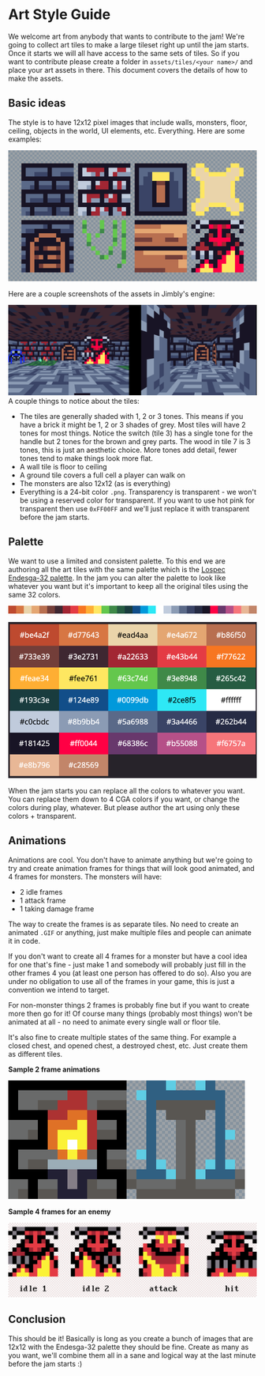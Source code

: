# Art Style Guide
We welcome art from anybody that wants to contribute to the jam! We're going to collect art tiles to make a large tileset right up until the jam starts. Once it starts we will all have access to the same sets of tiles. So if you want to contribute please create a folder in `assets/tiles/<your name>/` and place your art assets in there. This document covers the details of how to make the assets.

## Basic ideas
The style is to have 12x12 pixel images that include walls, monsters, floor, ceiling, objects in the world, UI elements, etc. Everything. Here are some examples:

![img](./images/sample-tiles.png "img")

Here are a couple screenshots of the assets in Jimbly's engine:

![img](./images/jimbly-engine.png "img")
A couple things to notice about the tiles:
* The tiles are generally shaded with 1, 2 or 3 tones. This means if you have a brick it might be 1, 2 or 3 shades of grey. Most tiles will have 2 tones for most things. Notice the switch (tile 3) has a single tone for the handle but 2 tones for the brown and grey parts. The wood in tile 7 is 3 tones, this is just an aesthetic choice. More tones add detail, fewer tones tend to make things look more flat.
* A wall tile is floor to ceiling
* A ground tile covers a full cell a player can walk on
* The monsters are also 12x12 (as is everything)
* Everything is a 24-bit color `.png`. Transparency is transparent - we won't be using a reserved color for transparent. If you want to use hot pink for transparent then use `0xFF00FF` and we'll just replace it with transparent before the jam starts.
## Palette
We want to use a limited and consistent palette. To this end we are authoring all the art tiles with the same palette which is the [Lospec Endesga-32 palette](https://lospec.com/palette-list/endesga-32). In the jam you can alter the palette to look like whatever you want but it's important to keep all the original tiles using the same 32 colors.

![img](./images/endesga-32-32x.png "img")

![img](./images/palette-codes.png "img")

When the jam starts you can replace all the colors to whatever you want. You can replace them down to 4 CGA colors if you want, or change the colors during play, whatever. But please author the art using only these colors + transparent.
## Animations
Animations are cool. You don't have to animate anything but we're going to try and create animation frames for things that will look good animated, and 4 frames for monsters. The monsters will have:
* 2 idle frames
* 1 attack frame
* 1 taking damage frame

The way to create the frames is as separate tiles. No need to create an animated `.GIF` or anything, just make multiple files and people can animate it in code.

If you don't want to create all 4 frames for a monster but have a cool idea for one that's fine - just make 1 and somebody will probably just fill in the other frames 4 you (at least one person has offered to do so). Also you are under no obligation to use all of the frames in your game, this is just a convention we intend to target.

For non-monster things 2 frames is probably fine but if you want to create more then go for it! Of course many things (probably most things) won't be animated at all - no need to animate every single wall or floor tile.

It's also fine to create multiple states of the same thing. For example a closed chest, and opened chest, a destroyed chest, etc. Just create them as different tiles.

**Sample 2 frame animations**

![img](./images/torch.gif "img")![img](./images/fountain.gif "img")

**Sample 4 frames for an enemy**

![img](./images/monster-frames.png "img")

## Conclusion
This should be it! Basically is long as you create a bunch of images that are 12x12 with the Endesga-32 palette they should be fine. Create as many as you want, we'll combine them all in a sane and logical way at the last minute before the jam starts :)